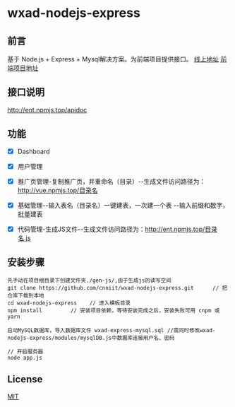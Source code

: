 # wxad-nodejs-express


## 前言

基于 Node.js + Express + Mysql解决方案。为前端项目提供接口。
[线上地址](http://vue.npmjs.top/) [前端项目地址](https://github.com/cnniit/wxad-nodejs-element-ui)


## 接口说明
http://ent.npmjs.top/apidoc


## 功能
-   [x] Dashboard
-   [x] 用户管理
-   [x] 推广页管理-复制推广页，并重命名（目录）--生成文件访问路径为：http://vue.npmjs.top/目录名
-   [x] 基础管理--输入表名（目录名）一键建表，一次建一个表 --输入前缀和数字，批量建表
-   [x] 代码管理-生成JS文件--生成文件访问路径为：http://ent.npmjs.top/目录名.js


## 安装步骤

```
先手动在项目根目录下创建文件夹./gen-js/,由于生成js的读写空间
git clone https://github.com/cnniit/wxad-nodejs-express.git      // 把仓库下载到本地
cd wxad-nodejs-express    // 进入模板目录
npm install         // 安装项目依赖，等待安装完成之后，安装失败可用 cnpm 或 yarn

启动MySQL数据库，导入数据库文件 wxad-express-mysql.sql //需同时修改wxad-nodejs-express/modules/mysqlDB.js中数据库连接用户名、密码

// 开启服务器
node app.js

```

## License

[MIT](https://github.com/cnniit/wxad-nodejs-express/blob/master/LICENSE)


